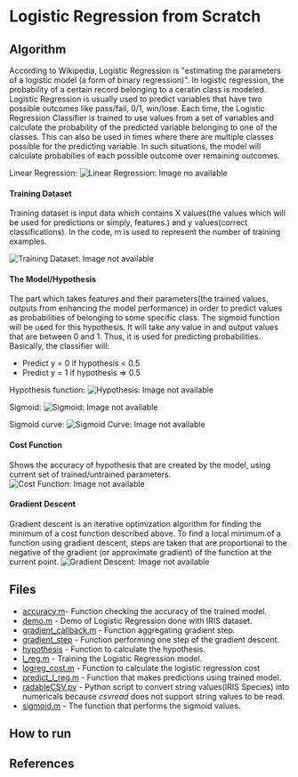 # Logistic Regression from Scratch

## Algorithm
According to Wikipedia, Logistic Regression is "estimating the parameters of a logistic model (a form of binary regression)". In logistic regression, the probability of a certain record belonging to a ceratin class is modeled. Logistic Regression is usually used to predict variables that have two possible outcomes like pass/fail, 0/1, win/lose. Each time, the Logistic Regression Classifier is trained to use values from a set of variables and calculate the probability of the predicted variable belonging to one of the classes. This can also be used in times where there are multiple classes possible for the predicting variable. In such situations, the model will calculate probabilies of each possible outcome over remaining outcomes. 

Linear Regression:
![Linear Regression: Image no available](Images/linear_regression.svg)


#### Training Dataset
Training dataset is input data which contains X values(the values which will be used for predictions or simply, features.) and y values(correct classifications).
In the code, m is used to represent the number of training examples.

![Training Dataset: Image not available](Images/training_set.svg)

#### The Model/Hypothesis
The part which takes features and their parameters(the trained values, outputs from enhancing the model performance) in order to predict values as probabilities of belonging to some specific class. The sigmoid function will be used for this hypothesis. It will take any value in and output values that are between 0 and 1. Thus, it is used for predicting probabilities. 
Basically, the classifier will:
- Predict y = 0 if hypothesis < 0.5
- Predict y = 1 if hypothesis => 0.5

Hypothesis function:
![Hypothesis: Image not available](Images/hypothesis.svg)

Sigmoid:
![Sigmoid: Image not available](Images/sigmoid.svg)

Sigmoid curve:
![Sigmoid Curve: Image not available](Images/sigmoid_curve.svg)

#### Cost Function
Shows the accuracy of hypothesis that are created by the model, using current set of trained/untrained parameters.
![Cost Function: Image not available](Images/cost_function.svg)

#### Gradient Descent
Gradient descent is an iterative optimization algorithm for finding the minimum of a cost function described above. To find a local minimum of a function using gradient descent, steps are taken that are proportional to the negative of the gradient (or approximate gradient) of the function at the current point.
![Gradient Descent: Image not available](Images/gradient_descent.svg)


## Files
- [accuracy.m](accuracy.m)- Function checking the accuracy of the trained model.
- [demo.m](demo.m) - Demo of Logistic Regression done with IRIS dataset.
- [gradient_callback.m](gradient_callback.m) - Function aggregating gradient step.
- [gradient_step](gradient_Step.m) - Function performing one step of the gradient descent.
- [hypothesis](hypothesis.m) - Function to calculate the hypothesis.
- [l_reg.m](l_reg.m) - Training the Logistic Regression model.
- [logreg_cost.m](logreg_cost.m) - Function to calculate the logistic regression cost
- [predict_l_reg.m](predict_l_reg) - Function that makes predictions using trained model.
- [radableCSV.py](readableCSV.py) - Python script to convert string values(IRIS Species) into numericals because *csvread* does not support string values to be read.
- [sigmoid.m](sigmoid.m) - The function that performs the sigmoid values.

## How to run

## References
